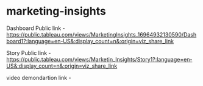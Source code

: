 # marketing-insights

Dashboard Public link - https://public.tableau.com/views/MarketingInsights_16964932130590/Dashboard1?:language=en-US&:display_count=n&:origin=viz_share_link


Story Public link - https://public.tableau.com/views/Marketin_Insights/Story1?:language=en-US&:display_count=n&:origin=viz_share_link

video demondartion link - 
